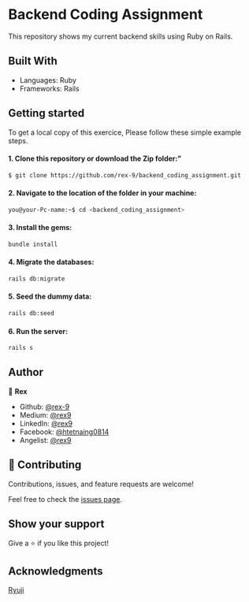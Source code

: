 # Backend Coding Assignment

  This repository shows my current backend skills using Ruby on Rails.

## Built With

- Languages: Ruby
- Frameworks: Rails

## Getting started

To get a local copy of this exercice, Please follow these simple example steps.

#### 1. Clone this repository or download the Zip folder:"

```bash command
$ git clone https://github.com/rex-9/backend_coding_assignment.git
```

#### 2. Navigate to the location of the folder in your machine:

```bash command
you@your-Pc-name:~$ cd <backend_coding_assignment>
```

#### 3. Install the gems:

```bash command
bundle install
```

#### 4. Migrate the databases:

```bash command
rails db:migrate
```
#### 5. Seed the dummy data:

```bash command
rails db:seed
```
#### 6. Run the server:

```bash command
rails s
```

## Author

👤 **Rex**

- Github: [@rex-9](https://github.com/rex-9/)<br>
- Medium: [@rex9](https://medium.com/rex9/)<br>
- LinkedIn: [@rex9](https://www.linkedin.com/in/rex9/)<br>
- Facebook: [@htetnaing0814](https://www.facebook.com/htetnaing0814)<br>
- Angelist: [@rex9](https://angel.co/u/rex9)<br>

## 🤝 Contributing

Contributions, issues, and feature requests are welcome!

Feel free to check the [issues page](../../issues/).

## Show your support

Give a ⭐️ if you like this project!

## Acknowledgments

[Ryuji](https://github.com/jp-ryuji)
